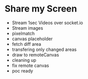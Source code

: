 # Share my Screen

- Stream 1sec Videos over socket.io
- Stream images
- pixelmatch
- canvas placeholder
- fetch diff area
- transfering only changed areas
- draw to remoteCanvas
- cleaning up
- fix remote canvas
- poc ready